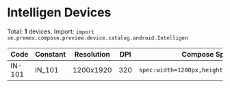 # Intelligen Devices

Total: **1** devices. Import: `import se.premex.compose.preview.device.catalog.android.Intelligen`

| Code | Constant | Resolution | DPI | Compose Spec | Preview Usage |
|------|----------|------------|-----|-------------|---------------|
| IN-101 | IN_101 | 1200x1920 | 320 | `spec:width=1200px,height=1920px,dpi=320` | `@Preview(device = Intelligen.IN_101)` |

<!-- Generated automatically. Do not edit manually. -->
